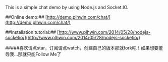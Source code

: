 This is a simple chat demo by using Node.js and Socket.IO.


##Online demo:##
  [http://demo.plhwin.com/chat/](http://demo.plhwin.com/chat/)



##Installation tutorial:##
  [http://www.plhwin.com/2014/05/28/nodejs-socketio/](http://www.plhwin.com/2014/05/28/nodejs-socketio/)

#####喜欢请点star，订阅请点watch，创建自己的版本那就fork吧！如果想要羞辱我...那就只能Follow Me了
